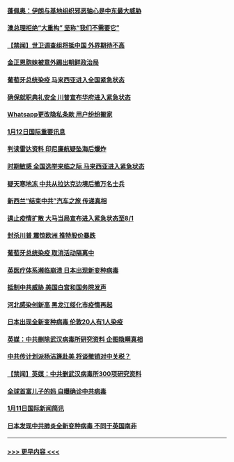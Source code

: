 #### [蓬佩奥：伊朗与基地组织邪恶轴心是中东最大威胁](../pages/prog202/a103030744.md?t=01130602) 
#### [澳总理拒绝“大重构”  坚称“我们不需要它”](../pages/prog202/a103030717.md?t=01130602) 
#### [【禁闻】世卫调查组将抵中国 外界期待不高](../pages/prog202/a103030620.md?t=01130602) 
#### [金正恩胞妹被意外踢出朝鲜政治局](../pages/prog202/a103030591.md?t=01130602) 
#### [葡萄牙总统染疫 马来西亚进入全国紧急状态](../pages/prog202/a103030578.md?t=01130602) 
#### [确保就职典礼安全 川普宣布华府进入紧急状态](../pages/prog202/a103030581.md?t=01130602) 
#### [Whatsapp更改隐私条款 用户纷纷搬家](../pages/prog202/a103030417.md?t=01130602) 
#### [1月12日国际重要讯息](../pages/prog202/a103030397.md?t=01130602) 
#### [判读雷达资料 印尼廉航疑坠海后爆炸](../pages/prog202/a103030352.md?t=01130602) 
#### [时期敏感 全国选举来临之际 马来西亚进入紧急状态](../pages/prog202/a103030347.md?t=01130602) 
#### [疑天寒地冻 中共从拉达克边境后撤万名士兵](../pages/prog202/a103030335.md?t=01130602) 
#### [新西兰“结束中共”汽车之旅 传递真相](../pages/prog202/a103030309.md?t=01130602) 
#### [遏止疫情扩散 大马当局宣布进入紧急状态至8/1](../pages/prog202/a103030259.md?t=01130602) 
#### [封杀川普 震惊欧洲 推特股价暴跌](../pages/prog202/a103030107.md?t=01130602) 
#### [葡萄牙总统染疫 取消活动隔离中](../pages/prog202/a103030140.md?t=01130602) 
#### [英医疗体系濒临崩溃 日本出现新变种病毒](../pages/prog202/a103029994.md?t=01130602) 
#### [抵制中共威胁 美国白宫和国务院发声](../pages/prog202/a103029886.md?t=01130602) 
#### [河北感染创新高 黑龙江绥化市疫情再起](../pages/prog202/a103029859.md?t=01130602) 
#### [日本出现全新变种病毒 伦敦20人有1人染疫](../pages/prog202/a103029851.md?t=01130602) 
#### [英媒：中共删除武汉病毒所研究资料 企图隐瞒真相](../pages/prog202/a103029792.md?t=01130602) 
#### [中共传计划派杨洁篪赴美 将谈撤销对中关税？](../pages/prog202/a103029801.md?t=01130602) 
#### [【禁闻】英媒：中共删武汉病毒所300项研究资料](../pages/prog202/a103029784.md?t=01130602) 
#### [全球首富儿子的妈 自曝确诊中共病毒](../pages/prog202/a103029692.md?t=01130602) 
#### [1月11日国际新闻简讯](../pages/prog202/a103029615.md?t=01130602) 
#### [日本发现中共肺炎全新变种病毒 不同于英国南非](../pages/prog202/a103029621.md?t=01130602) 

----
#### [ >>> 更早内容 <<< ](../indexes/prog202-earlier.md)
